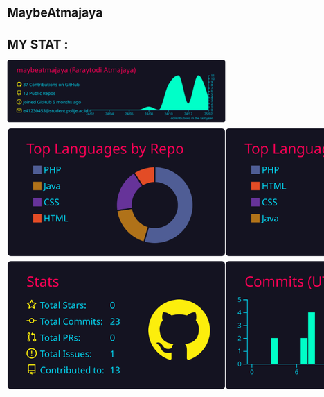 # MaybeAtmajaya

# MY STAT :

<div>
  <!-- User Stats -->
  <img src="https://raw.githubusercontent.com/maybeatmajaya/maybeatmajaya/master/profile-summary-card-output/2077/0-profile-details.svg" alt="Profile Details">
</div>

<div style="display: flex; justify-content: space-between; margin-top: 10px;">
  <!-- Top Languages (Repos per Language & Most Commit Language) -->
  <img src="https://raw.githubusercontent.com/maybeatmajaya/maybeatmajaya/master/profile-summary-card-output/2077/1-repos-per-language.svg" alt="Repos per Language">
  <img src="https://raw.githubusercontent.com/maybeatmajaya/maybeatmajaya/master/profile-summary-card-output/2077/2-most-commit-language.svg" alt="Most Commit Language">
</div>

<div style="display: flex; justify-content: space-between; margin-top: 10px;">
  <!-- Stats & Productive Time -->
  <img src="https://raw.githubusercontent.com/maybeatmajaya/maybeatmajaya/master/profile-summary-card-output/2077/3-stats.svg" alt="Stats">
  <img src="https://raw.githubusercontent.com/maybeatmajaya/maybeatmajaya/master/profile-summary-card-output/2077/4-productive-time.svg" alt="Productive Time">
</div>
